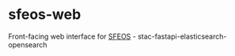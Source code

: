 # sfeos-web
Front-facing web interface for [SFEOS](https://github.com/stac-utils/stac-fastapi-elasticsearch-opensearch) - stac-fastapi-elasticsearch-opensearch
